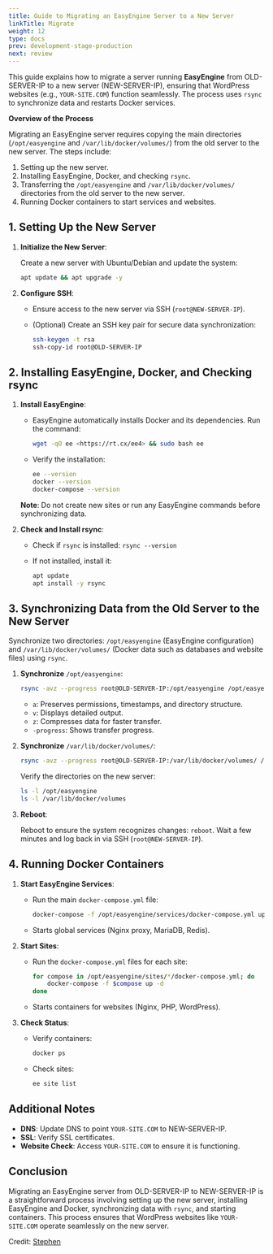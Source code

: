 ```yaml
---
title: Guide to Migrating an EasyEngine Server to a New Server
linkTitle: Migrate
weight: 12
type: docs
prev: development-stage-production
next: review
---
```


This guide explains how to migrate a server running **EasyEngine** from OLD-SERVER-IP to a new server (NEW-SERVER-IP), ensuring that WordPress websites (e.g., `YOUR-SITE.COM`) function seamlessly. The process uses `rsync` to synchronize data and restarts Docker services.

**Overview of the Process**

Migrating an EasyEngine server requires copying the main directories (`/opt/easyengine` and `/var/lib/docker/volumes/`) from the old server to the new server. The steps include:

1. Setting up the new server.
2. Installing EasyEngine, Docker, and checking `rsync`.
3. Transferring the `/opt/easyengine` and `/var/lib/docker/volumes/` directories from the old server to the new server.
4. Running Docker containers to start services and websites.

## 1. Setting Up the New Server

1. **Initialize the New Server**:
    
    Create a new server with Ubuntu/Debian and update the system:
    
    ```bash
    apt update && apt upgrade -y
    ```
    
2. **Configure SSH**:
    - Ensure access to the new server via SSH (`root@NEW-SERVER-IP`).
    - (Optional) Create an SSH key pair for secure data synchronization:
        
        ```bash
        ssh-keygen -t rsa
        ssh-copy-id root@OLD-SERVER-IP
        ```
        

## 2. Installing EasyEngine, Docker, and Checking rsync

1. **Install EasyEngine**:
    - EasyEngine automatically installs Docker and its dependencies. Run the command:
        
        ```bash
        wget -qO ee <https://rt.cx/ee4> && sudo bash ee
        ```
        
    - Verify the installation:
        
        ```bash
        ee --version
        docker --version
        docker-compose --version
        
        ```
        
    
    **Note**: Do not create new sites or run any EasyEngine commands before synchronizing data.
    
2. **Check and Install rsync**:
    - Check if `rsync` is installed: `rsync --version`
    - If not installed, install it:
        
        ```bash
        apt update
        apt install -y rsync
        ```
        

## 3. Synchronizing Data from the Old Server to the New Server

Synchronize two directories: `/opt/easyengine` (EasyEngine configuration) and `/var/lib/docker/volumes/` (Docker data such as databases and website files) using `rsync`.

1. **Synchronize** `/opt/easyengine`:
    
    ```bash
    rsync -avz --progress root@OLD-SERVER-IP:/opt/easyengine /opt/easyengine
    ```
    
    - `a`: Preserves permissions, timestamps, and directory structure.
    - `v`: Displays detailed output.
    - `z`: Compresses data for faster transfer.
    - `-progress`: Shows transfer progress.
2. **Synchronize** `/var/lib/docker/volumes/`:
    
    ```bash
    rsync -avz --progress root@OLD-SERVER-IP:/var/lib/docker/volumes/ /var/lib/docker/volumes/
    
    ```
    
    Verify the directories on the new server:
    
    ```bash
    ls -l /opt/easyengine
    ls -l /var/lib/docker/volumes
    ```
    
3. **Reboot**:
    
    Reboot to ensure the system recognizes changes: `reboot`. Wait a few minutes and log back in via SSH (`root@NEW-SERVER-IP`).
    

## 4. Running Docker Containers

1. **Start EasyEngine Services**:
    - Run the main `docker-compose.yml` file:
        
        ```bash
        docker-compose -f /opt/easyengine/services/docker-compose.yml up -d
        ```
        
    - Starts global services (Nginx proxy, MariaDB, Redis).
2. **Start Sites**:
    - Run the `docker-compose.yml` files for each site:
        
        ```bash
        for compose in /opt/easyengine/sites/*/docker-compose.yml; do
            docker-compose -f $compose up -d
        done
        ```
        
    - Starts containers for websites (Nginx, PHP, WordPress).
3. **Check Status**:
    - Verify containers:
        
        ```bash
        docker ps
        ```
        
    - Check sites:
        
        ```bash
        ee site list
        ```
        

## Additional Notes

- **DNS**: Update DNS to point `YOUR-SITE.COM` to NEW-SERVER-IP.
- **SSL**: Verify SSL certificates.
- **Website Check**: Access `YOUR-SITE.COM` to ensure it is functioning.


## Conclusion

Migrating an EasyEngine server from OLD-SERVER-IP to NEW-SERVER-IP is a straightforward process involving setting up the new server, installing EasyEngine and Docker, synchronizing data with `rsync`, and starting containers. This process ensures that WordPress websites like `YOUR-SITE.COM` operate seamlessly on the new server.

Credit: [Stephen](https://github.com/EasyEngine/easyengine/discussions/1895)